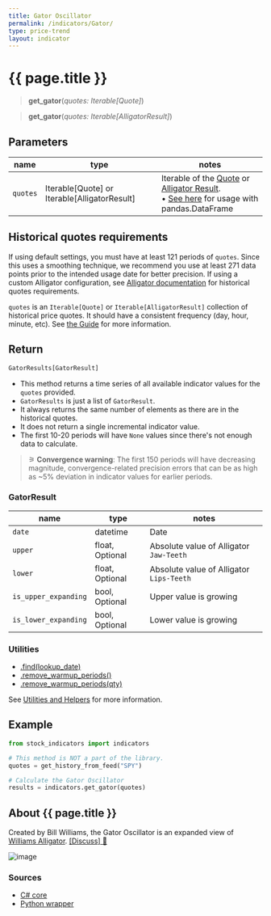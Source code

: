 ```yaml
---
title: Gator Oscillator
permalink: /indicators/Gator/
type: price-trend
layout: indicator
---
```


# {{ page.title }}

><span class="indicator-syntax">**get_gator**(*quotes: Iterable[Quote]*)</span>

><span class="indicator-syntax">**get_gator**(*quotes: Iterable[AlligatorResult]*)</span>

## Parameters

| name | type | notes
| -- |-- |--
| `quotes` | Iterable[Quote] or Iterable[AlligatorResult] | Iterable of the [Quote]({{site.baseurl}}/guide/#historical-quotes) or [Alligator Result](../Alligator#content). <br><span class='qna-dataframe'> • [See here]({{site.baseurl}}/guide/#using-pandasdataframe) for usage with pandas.DataFrame</span>

## Historical quotes requirements

If using default settings, you must have at least 121 periods of `quotes`. Since this uses a smoothing technique, we recommend you use at least 271 data points prior to the intended usage date for better precision.  If using a custom Alligator configuration, see [Alligator documentation](../Alligator#historical-quotes-requirements) for historical quotes requirements.

`quotes` is an `Iterable[Quote]` or `Iterable[AlligatorResult]` collection of historical price quotes.  It should have a consistent frequency (day, hour, minute, etc).  See [the Guide]({{site.baseurl}}/guide/#historical-quotes) for more information.

## Return

```python
GatorResults[GatorResult]
```

- This method returns a time series of all available indicator values for the `quotes` provided.
- `GatorResults` is just a list of `GatorResult`.
- It always returns the same number of elements as there are in the historical quotes.
- It does not return a single incremental indicator value.
- The first 10-20 periods will have `None` values since there's not enough data to calculate.

>&#9886; **Convergence warning**: The first 150 periods will have decreasing magnitude, convergence-related precision errors that can be as high as ~5% deviation in indicator values for earlier periods.

### GatorResult

| name | type | notes
| -- |-- |--
| `date` | datetime | Date
| `upper` | float, Optional | Absolute value of Alligator `Jaw-Teeth`
| `lower` | float, Optional | Absolute value of Alligator `Lips-Teeth`
| `is_upper_expanding` | bool, Optional | Upper value is growing
| `is_lower_expanding` | bool, Optional | Lower value is growing

### Utilities

- [.find(lookup_date)]({{site.baseurl}}/utilities#find-indicator-result-by-date)
- [.remove_warmup_periods()]({{site.baseurl}}/utilities#remove-warmup-periods)
- [.remove_warmup_periods(qty)]({{site.baseurl}}/utilities#remove-warmup-periods)

See [Utilities and Helpers]({{site.baseurl}}/utilities#utilities-for-indicator-results) for more information.

## Example

```python
from stock_indicators import indicators

# This method is NOT a part of the library.
quotes = get_history_from_feed("SPY")

# Calculate the Gator Oscillator
results = indicators.get_gator(quotes)
```

## About {{ page.title }}

Created by Bill Williams, the Gator Oscillator is an expanded view of [Williams Alligator](../Alligator#content).
[[Discuss] &#128172;]({{site.dotnet.repo}}/discussions/385 "Community discussion about this indicator")

![image]({{site.dotnet.charts}}/Gator.png)

### Sources

- [C# core]({{site.dotnet.src}}/e-k/Gator/Gator.Series.cs)
- [Python wrapper]({{site.python.src}}/gator.py)
